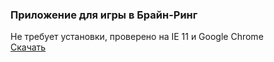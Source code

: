 ### Приложение для игры в Брайн-Ринг
Не требует установки, проверено на IE 11 и Google Chrome<br/>
[Скачать](https://github.com/wasiliysoft/brain_ring_react/raw/master/Brain-Ring.7z)

